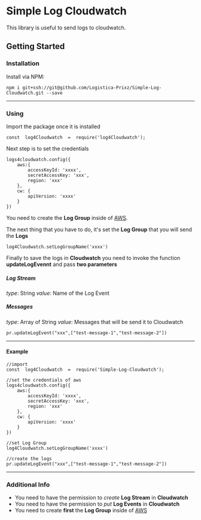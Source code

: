 #  Simple Log Cloudwatch
This library is useful to send logs to cloudwatch. 

## Getting Started

### Installation
Install via NPM:
```
npm i git+ssh://git@github.com/Logistica-Prixz/Simple-Log-Cloudwatch.git --save
```
 ---
### Using

 Import the package once it is installed

```
const  log4Cloudwatch  =  require('log4Cloudwatch');
```

Next step is to set the credentials

```
logs4cloudwatch.config({
    aws:{
        accessKeyId: 'xxxx',
        secretAccessKey: 'xxx',
        region: 'xxx'  
    },
    cw: {
        apiVersion: 'xxxx'
    }
})
```

You need to create the **Log Group** inside of [AWS](https://console.aws.amazon.com/).

The next thing that you have to do, it's set the **Log Group**  that you will send the **Logs**

```
log4Cloudwatch.setLogGroupName('xxxx')
```

Finally to save the logs in **Cloudwatch** you need to invoke the function **updateLogEvennt** and pass **two parameters**

##### Log Stream
*type*: String
*value*: Name of the Log Event 

##### Messages
*type*: Array of String
*value*: Messages that will be send it to Cloudwatch

```
pr.updateLogEvent("xxx",["test-message-1","test-message-2"])
```

---
#### Example
```
//import 
const  log4Cloudwatch  =  require('Simple-Log-Cloudwatch');

//set the credentials of aws
logs4cloudwatch.config({
    aws:{
        accessKeyId: 'xxxx',
        secretAccessKey: 'xxx',
        region: 'xxx'  
    },
    cw: {
        apiVersion: 'xxxx'
    }
})

//set Log Group
log4Cloudwatch.setLogGroupName('xxxx')

//create the logs
pr.updateLogEvent("xxx",["test-message-1","test-message-2"])
```
---
### Additional Info

 - You need to have the permission to *create* **Log Stream** in **Cloudwatch**
 - You need to have the permission to *put* **Log Events** in **Cloudwatch**
 - You need to create **first** the **Log Group** inside of [AWS](https://console.aws.amazon.com/)
